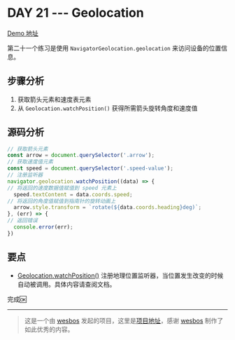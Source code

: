 # DAY 21 --- Geolocation
[Demo 地址](https://lab.lebenito.net/javascript30/21%20-%20Geolocation/)

第二十一个练习是使用 `NavigatorGeolocation.geolocation` 来访问设备的位置信息。

## 步骤分析

1. 获取箭头元素和速度表元素
2. 从 `Geolocation.watchPosition()` 获得所需箭头旋转角度和速度值

## 源码分析

```javascript
// 获取箭头元素
const arrow = document.querySelector('.arrow');
// 获取速度值元素
const speed = document.querySelector('.speed-value');
// 注册监听器
navigator.geolocation.watchPosition((data) => {
// 将返回的速度数据值赋值到 speed 元素上
  speed.textContent = data.coords.speed;
// 将返回的角度值赋值到指南针的旋转动画上
  arrow.style.transform = `rotate(${data.coords.heading}deg)`;
}, (err) => {
// 返回错误
  console.error(err);
})
```

## 要点

- [Geolocation.watchPosition()](https://developer.mozilla.org/zh-CN/docs/Web/API/Geolocation/watchPosition) 注册地理位置监听器，当位置发生改变的时候自动被调用。具体内容请查阅文档。

完成🆗

----
>这是一个由 [wesbos](https://github.com/wesbos) 发起的项目，这里是[项目地址](https://github.com/wesbos/JavaScript30)，感谢 [wesbos](https://github.com/wesbos) 制作了如此优秀的内容。